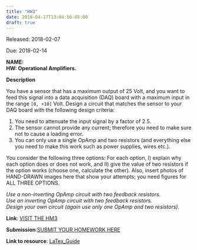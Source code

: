 ```yaml
---
title: "HW3"
date: 2018-04-17T13:04:56-05:00
draft: true
---
```


Released: 2018-02-07

Due: 2018-02-14

**NAME:**  
**HW: Operational Amplifiers.**

**Description**

You have a sensor that has a maximum output of 25 Volt, and you want to feed this signal into a data acquisition (DAQ) board with a maximum input in the range ```[0, +10]``` Volt. Design a circuit that matches the sensor to your DAQ board with the following design criteria:

1. You need to attenuate the input signal by a factor of 2.5.  
2. The sensor cannot provide any current; therefore you need to make sure not to cause a loading error.  
3. You can only use a single OpAmp and two resistors (and everything else you need to make this work such as power supplies, wires etc.).  

You consider the following three options: For each option, I) explain why each option does or does not work, and II) give the value of two resistors if the option works (choose one, calculate the other). Also, insert photos of HAND-DRAWN images here that show your attempts; you need figures for ALL THREE OPTIONS.

*Use a non-inverting OpAmp circuit with two feedback resistors.*  
*Use an inverting OpAmp circuit with two feedback resistors.*  
*Design your own circuit (again use only one OpAmp and two resistors).*  


**Link**: [VISIT THE HM3](https://github.com/ABE425/ABE425/tree/master/data/hw/HW_TheveninEquivalents )

**Submission**:[SUBMIT YOUR HOMEWORK HERE]()

**Link to resource**: [LaTex_Guide](../../resources/LaTex_Guide.md)
